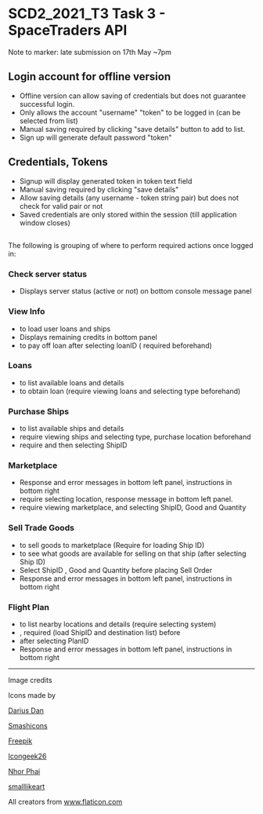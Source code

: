 # SCD2_2021_T3 Task 3 - SpaceTraders API

Note to marker: late submission on 17th May ~7pm

## Login account for offline version
- Offline version can allow saving of credentials but does not guarantee successful login.
- Only allows the account "username" "token" to be logged in (can be selected from list)
- Manual saving required by clicking "save details" button to add to list.
- Sign up will generate default password "token"

## Credentials, Tokens
- Signup will display generated token in token text field
- Manual saving required by clicking "save details"
- Allow saving details (any username - token string pair) but does not check for valid pair or not
- Saved credentials are only stored within the session (till application window closes)

## 
The following is grouping of where to perform required actions once logged in:

### Check server status
- Displays server status (active or not) on bottom console message panel

### View Info
- <Load Info> to load user loans and ships
- Displays remaining credits in bottom panel
- <Pay off loan> to pay off loan after selecting loanID (<Load Info> required beforehand)

### Loans
- <View Loans> to list available loans and details
- <Take Out Loan> to obtain loan (require viewing loans and selecting type beforehand)

### Purchase Ships
- <View Ships> to list available ships and details
- <Purchase Ship> require viewing ships and selecting type, purchase location beforehand
- <Purchase Ship Fuel> require <Load My Ships> and then selecting ShipID 
 
### Marketplace
- Response and error messages in bottom left panel, instructions in bottom right
- <View Marketplace> require selecting location, response message in bottom left panel.
- <Place Order> require viewing marketplace, <Load My Ships> and selecting ShipID, Good and Quantity

### Sell Trade Goods
- <Place Sell Order> to sell goods to marketplace (Require <Load My Ships> for loading Ship ID)
- <Load Cargos> to see what goods are available for selling on that ship (after selecting Ship ID)
- Select ShipID , Good and Quantity before placing Sell Order
- Response and error messages in bottom left panel, instructions in bottom right

### Flight Plan
- <View Nearby Planets> to list nearby locations and details (require selecting system)
- <View Nearby Planets>, <Load My Ships> required (load ShipID and destination list) before <Create Flight Plan>
- <View Flight Plan> after selecting PlanID
- Response and error messages in bottom left panel, instructions in bottom right


---

Image credits
<div>Icons made by 
 
 <a href="https://www.flaticon.com/authors/darius-dan" title="Darius Dan">Darius Dan</a> 
 
 <a href="https://www.flaticon.com/authors/smashicons" title="Smashicons">Smashicons</a> 
 
 <a href="https://www.freepik.com" title="Freepik">Freepik</a> 
 
 <a href="https://www.flaticon.com/authors/icongeek26" title="Icongeek26">Icongeek26</a> 
 
 <a href="https://www.flaticon.com/authors/nhor-phai" title="Nhor Phai">Nhor Phai</a>
 
 <a href="" title="smalllikeart">smalllikeart</a> 

All creators from <a href="https://www.flaticon.com/" title="Flaticon">www.flaticon.com</a></div>
 

